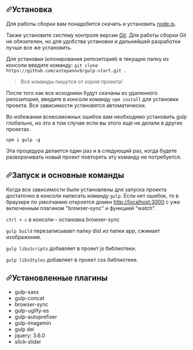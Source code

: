 <h2 dir="auto"><a id="user-content-установка" class="anchor" aria-hidden="true" href="#установка"><svg class="octicon octicon-link" viewBox="0 0 16 16" version="1.1" width="16" height="16" aria-hidden="true"><path fill-rule="evenodd" d="M7.775 3.275a.75.75 0 001.06 1.06l1.25-1.25a2 2 0 112.83 2.83l-2.5 2.5a2 2 0 01-2.83 0 .75.75 0 00-1.06 1.06 3.5 3.5 0 004.95 0l2.5-2.5a3.5 3.5 0 00-4.95-4.95l-1.25 1.25zm-4.69 9.64a2 2 0 010-2.83l2.5-2.5a2 2 0 012.83 0 .75.75 0 001.06-1.06 3.5 3.5 0 00-4.95 0l-2.5 2.5a3.5 3.5 0 004.95 4.95l1.25-1.25a.75.75 0 00-1.06-1.06l-1.25 1.25a2 2 0 01-2.83 0z"></path></svg></a>Установка</h2>
<p dir="auto">Для работы сборки вам понадобится скачать и установить <a href="https://nodejs.org" rel="nofollow">node.js</a>.</p>
<p dir="auto">Также установите систему контроля версии <a href="https://git-scm.com/downloads" rel="nofollow">Git</a>. Для работы сборки Git не обязателен, но для удобства установки и дальнейшей разработки лучше все же установить.</p>
<p dir="auto">Для установки (клонирования репозитория) в текущую папку из консоли введите команду: <code>git clone https://github.com/astepanov9/gulp-start.git .</code></p>
<blockquote>
<p dir="auto">Все команды пишутся от корня проекта!</p>
</blockquote>
<p dir="auto">После того как все исходники будут скачаны из удаленного репозитория, введите в консоли команду <code>npm install</code> для установки проекта. Все зависимости установятся автоматически.</p>
<p dir="auto">Во избежании всевозможных ошибок вам необходимо установить gulp глобально, но это в том случае если вы этого еще не делали в других проектах.</p>
<p dir="auto"><code>npm i gulp -g</code></p>
<p dir="auto">Эта процедура делается один раз и в следующий раз, когда будете разворачивать новый проект повторять эту команду не потребуется.</p>
<h2 dir="auto"><a id="user-content-запуск-и-основные-команды" class="anchor" aria-hidden="true" href="#запуск-и-основные-команды"><svg class="octicon octicon-link" viewBox="0 0 16 16" version="1.1" width="16" height="16" aria-hidden="true"><path fill-rule="evenodd" d="M7.775 3.275a.75.75 0 001.06 1.06l1.25-1.25a2 2 0 112.83 2.83l-2.5 2.5a2 2 0 01-2.83 0 .75.75 0 00-1.06 1.06 3.5 3.5 0 004.95 0l2.5-2.5a3.5 3.5 0 00-4.95-4.95l-1.25 1.25zm-4.69 9.64a2 2 0 010-2.83l2.5-2.5a2 2 0 012.83 0 .75.75 0 001.06-1.06 3.5 3.5 0 00-4.95 0l-2.5 2.5a3.5 3.5 0 004.95 4.95l1.25-1.25a.75.75 0 00-1.06-1.06l-1.25 1.25a2 2 0 01-2.83 0z"></path></svg></a>Запуск и основные команды</h2>
<p dir="auto">Когда все зависимости были установлены для запуска проекта достаточно в консоли написать команду <code>gulp</code>. Если нет ошибок, то в браузере по умолчанию откроется домен <a href="http://localhost:3000" rel="nofollow">http://localhost:3000</a> с уже включенным плагином "browser-sync" и функцией "watch".</p>
<p dir="auto"><code>ctrl + c</code> в консоли - остановка browser-sync</p>
<p dir="auto"><code>gulp build</code> перезаписывает папку dist из папки app, сжимает изображения.</p>
<p dir="auto"><code>gulp libsScripts</code> добавляет в проект js библиотеки.</p>
<p dir="auto"><code>gulp libsStyles</code> добавляет в проект css библиотеки.</p>
<h2 dir="auto"><a id="user-content-структура-файлов-проекта" class="anchor" aria-hidden="true" href="#структура-файлов-проекта"><svg class="octicon octicon-link" viewBox="0 0 16 16" version="1.1" width="16" height="16" aria-hidden="true"><path fill-rule="evenodd" d="M7.775 3.275a.75.75 0 001.06 1.06l1.25-1.25a2 2 0 112.83 2.83l-2.5 2.5a2 2 0 01-2.83 0 .75.75 0 00-1.06 1.06 3.5 3.5 0 004.95 0l2.5-2.5a3.5 3.5 0 00-4.95-4.95l-1.25 1.25zm-4.69 9.64a2 2 0 010-2.83l2.5-2.5a2 2 0 012.83 0 .75.75 0 001.06-1.06 3.5 3.5 0 00-4.95 0l-2.5 2.5a3.5 3.5 0 004.95 4.95l1.25-1.25a.75.75 0 00-1.06-1.06l-1.25 1.25a2 2 0 01-2.83 0z"></path></svg></a>Установленные плагины</h2>
<ul dir="auto">
<li>gulp-sass</li>
<li>gulp-concat</li>
<li>browser-sync</li>
<li>gulp-uglify-es</li>
<li>gulp-autoprefixer</li>
<li>gulp-imagemin</li>
<li>gulp del</li>
<li>jquery: 3.6.0</li>
<li>slick-slider</li>
</ul>
